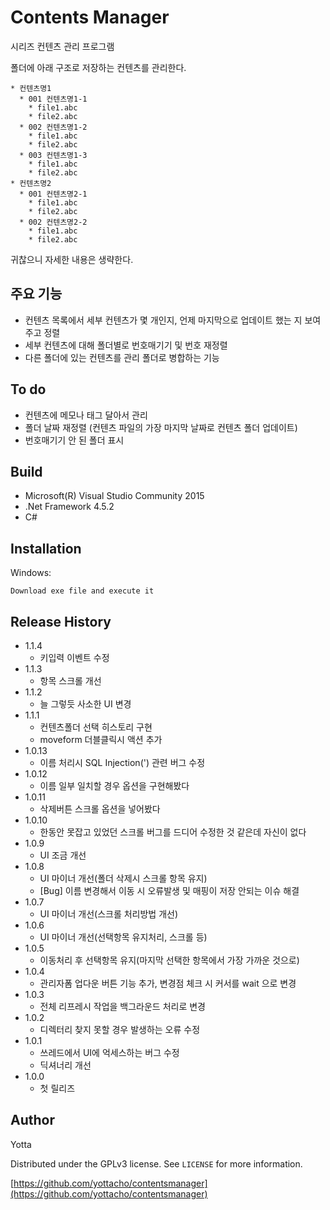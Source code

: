 ﻿# Contents Manager

시리즈 컨텐츠 관리 프로그램

폴더에 아래 구조로 저장하는 컨텐츠를 관리한다.

```
* 컨텐츠명1
  * 001 컨텐츠명1-1
    * file1.abc
    * file2.abc
  * 002 컨텐츠명1-2
    * file1.abc
    * file2.abc
  * 003 컨텐츠명1-3
    * file1.abc
    * file2.abc
* 컨텐츠명2
  * 001 컨텐츠명2-1
    * file1.abc
    * file2.abc
  * 002 컨텐츠명2-2
    * file1.abc
    * file2.abc
```

귀찮으니 자세한 내용은 생략한다.

## 주요 기능

* 컨텐츠 목록에서 세부 컨텐츠가 몇 개인지, 언제 마지막으로 업데이트 했는 지 보여주고 정렬
* 세부 컨텐츠에 대해 폴더별로 번호매기기 및 번호 재정렬
* 다른 폴더에 있는 컨텐츠를 관리 폴더로 병합하는 기능

## To do

* 컨텐츠에 메모나 태그 달아서 관리
* 폴더 날짜 재정렬 (컨텐츠 파일의 가장 마지막 날짜로 컨텐츠 폴더 업데이트)
* 번호매기기 안 된 폴더 표시

## Build

* Microsoft(R) Visual Studio Community 2015
* .Net Framework 4.5.2
* C#

## Installation

Windows:

```
Download exe file and execute it
```

## Release History

* 1.1.4
    * 키입력 이벤트 수정
* 1.1.3
    * 항목 스크롤 개선
* 1.1.2
    * 늘 그렇듯 사소한 UI 변경
* 1.1.1
    * 컨텐츠폴더 선택 히스토리 구현
    * moveform 더블클릭시 액션 추가
* 1.0.13
    * 이름 처리시 SQL Injection(') 관련 버그 수정
* 1.0.12
    * 이름 일부 일치할 경우 옵션을 구현해봤다
* 1.0.11
    * 삭제버튼 스크롤 옵션을 넣어봤다
* 1.0.10
    * 한동안 못잡고 있었던 스크롤 버그를 드디어 수정한 것 같은데 자신이 없다
* 1.0.9
    * UI 조금 개선
* 1.0.8
    * UI 마이너 개선(폴더 삭제시 스크롤 항목 유지)
    * [Bug] 이름 변경해서 이동 시 오류발생 및 매핑이 저장 안되는 이슈 해결
* 1.0.7
    * UI 마이너 개선(스크롤 처리방법 개선)
* 1.0.6
    * UI 마이너 개선(선택항목 유지처리, 스크롤 등)
* 1.0.5
    * 이동처리 후 선택항목 유지(마지막 선택한 항목에서 가장 가까운 것으로)
* 1.0.4
    * 관리자폼 업다운 버튼 기능 추가, 변경점 체크 시 커서를 wait 으로 변경
* 1.0.3
    * 전체 리프레시 작업을 백그라운드 처리로 변경
* 1.0.2
    * 디렉터리 찾지 못할 경우 발생하는 오류 수정
* 1.0.1
    * 쓰레드에서 UI에 억세스하는 버그 수정
    * 딕셔너리 개선
* 1.0.0
    * 첫 릴리즈

## Author

Yotta

Distributed under the GPLv3 license. See ``LICENSE`` for more information.

[https://github.com/yottacho/contentsmanager](https://github.com/yottacho/contentsmanager)

